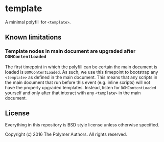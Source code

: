 # template
A minimal polyfill for `<template>`.

## Known limitations

### Template nodes in main document are upgraded after `DOMContentLoaded`

The first timepoint in which the polyfill can be certain the main document is loaded is `DOMContentLoaded`.
As such, we use this timepoint to bootstrap any `<template>` as defined in the main document.
This means that any scripts in the main document that run before this event (e.g. inline scripts) will not have the properly upgraded templates.
Instead, listen for `DOMContentLoaded` yourself and only after that interact with any `<template>` in the main document.

## License

Everything in this repository is BSD style license unless otherwise specified.

Copyright (c) 2016 The Polymer Authors. All rights reserved.

